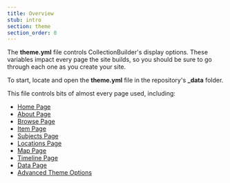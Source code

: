 ```yaml
---
title: Overview
stub: intro
section: theme
section_order: 0
---
```


The **theme.yml** file controls CollectionBuilder's display options. These variables impact every page the site builds, so you should be sure to go through each one as you create your site.

To start, locate and open the **theme.yml** file in the repository's **_data** folder.

This file controls bits of almost every page used, including:

- [Home Page](#home)
- [About Page](#about)
- [Browse Page](#browse)
- [Item Page](#item)
- [Subjects Page](#subjects)
- [Locations Page](#locations)
- [Map Page](#map)
- [Timeline Page](#timeline)
- [Data Page](#data)
- [Advanced Theme Options](#advanced)